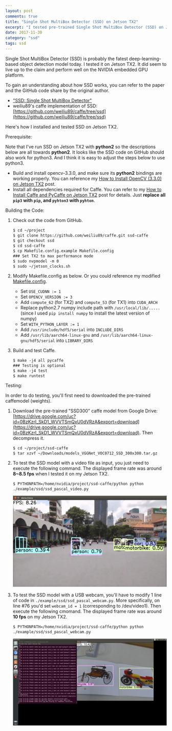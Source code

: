 ```yaml
---
layout: post
comments: true
title: "Single Shot MultiBox Detector (SSD) on Jetson TX2"
excerpt: "I tested pre-trained Single Shot MultiBox Detector (SSD) on Jetson TX2, and documented the result in the post."
date: 2017-11-30
category: "ssd"
tags: ssd
---
```


Single Shot MultiBox Detector (SSD) is probably the fatest deep-learning-based object detection model today. I tested it on Jetson TX2. It did seem to live up to the claim and perform well on the NVIDIA embedded GPU platform.

To gain an understanding about how SSD works, you can refer to the paper and the GitHub code share by the original author.

* ["SSD: Single Shot MultiBox Detector"](https://arxiv.org/abs/1512.02325v5)
* weiliu89's caffe implementation of SSD: [https://github.com/weiliu89/caffe/tree/ssd](https://github.com/weiliu89/caffe/tree/ssd)

Here's how I installed and tested SSD on Jetson TX2.

Prerequisite:

Note that I've run SSD on Jetson TX2 with **python2** so the descriptions below are all towards **python2**. It looks like the SSD code on GitHub should also work for python3. And I think it is easy to adjust the steps below to use python3.

* Build and install opencv-3.3.0, and make sure its **python2** bindings are working properly. You can reference my [How to Install OpenCV (3.3.0) on Jetson TX2](https://jkjung-avt.github.io/opencv3-on-tx2/) post.
* Install all dependencies required for Caffe. You can refer to my [How to Install Caffe and PyCaffe on Jetson TX2](https://jkjung-avt.github.io/caffe-on-tx2/) post for details. Just **replace all `pip3` with `pip`, and `pyhton3` with `pyhton`**.

Building the Code:

1. Check out the code from GitHub.

   ```shell
   $ cd ~/project
   $ git clone https://github.com/weiliu89/caffe.git ssd-caffe
   $ git checkout ssd
   $ cd ssd-caffe
   $ cp Makefile.config.example Makefile.config
   ### Set TX2 to max performance mode
   $ sudo nvpmodel -m 0
   $ sudo ~/jetson_clocks.sh
   ```

2. Modify Makefile.config as below. Or you could reference my modified [Makefile.config](/assets/2017-11-30-ssd/Makefile.config).

   * Set `USE_CUDNN := 1`
   * Set `OPENCV_VERSION := 3`
   * Add `compute_62` (for TX2) and `compute_53` (for TX1) into `CUDA_ARCH`
   * Replace python2.7 numpy include path with `/usr/local/lib/.....` (since I used `pip install numpy` to install the latest version of numpy)
   * Set `WITH_PYTHON_LAYER := 1`
   * Add `/usr/include/hdf5/serial` into `INCLUDE_DIRS`
   * Add `/usr/lib/aarch64-linux-gnu` and `/usr/lib/aarch64-linux-gnu/hdf5/serial` into `LIBRARY_DIRS`

3. Build and test Caffe.

   ```shell
   $ make -j4 all pycaffe
   ### Testing is optional
   $ make -j4 test
   $ make runtest
   ```

Testing:

In order to do testing, you'll first need to downloaded the pre-trained caffemodel (weights).

1. Download the pre-trained "SSD300" caffe model from Google Drive: [https://drive.google.com/uc?id=0BzKzrI_SkD1_WVVTSmQxU0dVRzA&export=download](https://drive.google.com/uc?id=0BzKzrI_SkD1_WVVTSmQxU0dVRzA&export=download). Then decompress it.

   ```shell
   $ cd ~/project/ssd-caffe
   $ tar xzvf ~/Downloads/models_VGGNet_VOC0712_SSD_300x300.tar.gz
   ```

2. To test the SSD model with a video file as input, you just need to execute the following command. The displayed frame rate was around **8~8.5 fps** when I tested it on my Jetson TX2.

   ```shell
   $ PYTHONPATH=/home/nvidia/project/ssd-caffe/python python ./example/ssd/ssd_pascal_video.py
   ```

   ![Running ssd_pascal_video.py on Jetson TX2](/assets/2017-11-30-ssd/ssd_video.png)

3. To test the SSD model with a USB webcam, you'll have to modify 1 line of code in `./example/ssd/ssd_pascal_webcam.py`. More specifically, on line #76 you'd set `webcam_id = 1` (corresponding to /dev/video1). Then execute the following cmomand. The displayed frame rate was around **10 fps** on my Jetson TX2.

   ```shell
   $ PYTHONPATH=/home/nvidia/project/ssd-caffe/python python ./example/ssd/ssd_pascal_webcam.py
   ```

   ![Running ssd_pascal_webcam.py on Jetson TX2](/assets/2017-11-30-ssd/ssd_webcam.png)
